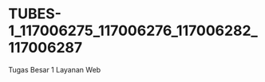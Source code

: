 TUBES-1_117006275_117006276_117006282_117006287
===============================================

Tugas Besar 1 Layanan Web
